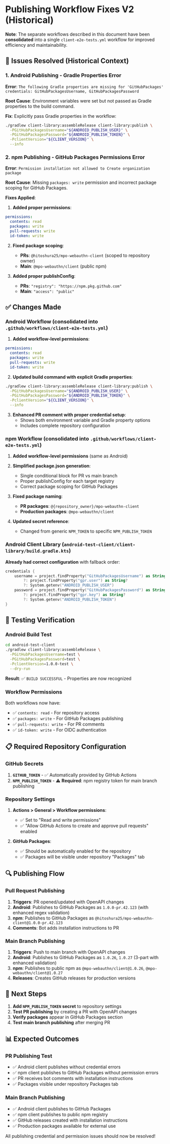 # Publishing Workflow Fixes V2 (Historical)

**Note**: The separate workflows described in this document have been **consolidated** into a single `client-e2e-tests.yml` workflow for improved efficiency and maintainability.

## 🚨 Issues Resolved (Historical Context)

### 1. Android Publishing - Gradle Properties Error
**Error**: `The following Gradle properties are missing for 'GitHubPackages' credentials: GitHubPackagesUsername, GitHubPackagesPassword`

**Root Cause**: Environment variables were set but not passed as Gradle properties to the build command.

**Fix**: Explicitly pass Gradle properties in the workflow:
```bash
./gradlew client-library:assembleRelease client-library:publish \
  -PGitHubPackagesUsername="${ANDROID_PUBLISH_USER}" \
  -PGitHubPackagesPassword="${ANDROID_PUBLISH_TOKEN}" \
  -PclientVersion="${CLIENT_VERSION}" \
  --info
```

### 2. npm Publishing - GitHub Packages Permissions Error  
**Error**: `Permission installation not allowed to Create organization package`

**Root Cause**: Missing `packages: write` permission and incorrect package scoping for GitHub Packages.

**Fixes Applied**:
1. **Added proper permissions**:
```yaml
permissions:
  contents: read
  packages: write
  pull-requests: write
  id-token: write
```

2. **Fixed package scoping**:
   - **PRs**: `@hitoshura25/mpo-webauthn-client` (scoped to repository owner)
   - **Main**: `@mpo-webauthn/client` (public npm)

3. **Added proper publishConfig**:
   - **PRs**: `"registry": "https://npm.pkg.github.com"`
   - **Main**: `"access": "public"`

## ✅ Changes Made

### Android Workflow (consolidated into `.github/workflows/client-e2e-tests.yml`)

1. **Added workflow-level permissions**:
```yaml
permissions:
  contents: read
  packages: write
  pull-requests: write
  id-token: write
```

2. **Updated build command with explicit Gradle properties**:
```bash
./gradlew client-library:assembleRelease client-library:publish \
  -PGitHubPackagesUsername="${ANDROID_PUBLISH_USER}" \
  -PGitHubPackagesPassword="${ANDROID_PUBLISH_TOKEN}" \
  -PclientVersion="${CLIENT_VERSION}" \
  --info
```

3. **Enhanced PR comment with proper credential setup**:
   - Shows both environment variable and Gradle property options
   - Includes complete repository configuration

### npm Workflow (consolidated into `.github/workflows/client-e2e-tests.yml`)

1. **Added workflow-level permissions** (same as Android)

2. **Simplified package.json generation**:
   - Single conditional block for PR vs main branch 
   - Proper publishConfig for each target registry
   - Correct package scoping for GitHub Packages

3. **Fixed package naming**:
   - **PR packages**: `@{repository_owner}/mpo-webauthn-client`
   - **Production packages**: `@mpo-webauthn/client`

4. **Updated secret reference**:
   - Changed from generic `NPM_TOKEN` to specific `NPM_PUBLISH_TOKEN`

### Android Client Library (`android-test-client/client-library/build.gradle.kts`)

**Already had correct configuration** with fallback order:
```kotlin
credentials {
    username = project.findProperty("GitHubPackagesUsername") as String? 
        ?: project.findProperty("gpr.user") as String? 
        ?: System.getenv("ANDROID_PUBLISH_USER")
    password = project.findProperty("GitHubPackagesPassword") as String? 
        ?: project.findProperty("gpr.key") as String? 
        ?: System.getenv("ANDROID_PUBLISH_TOKEN")
}
```

## 🧪 Testing Verification

### Android Build Test
```bash
cd android-test-client 
./gradlew client-library:assembleRelease \
  -PGitHubPackagesUsername=test \
  -PGitHubPackagesPassword=test \
  -PclientVersion=1.0.0-test \
  --dry-run
```
**Result**: ✅ `BUILD SUCCESSFUL` - Properties are now recognized

### Workflow Permissions
Both workflows now have:
- ✅ `contents: read` - For repository access
- ✅ `packages: write` - For GitHub Packages publishing
- ✅ `pull-requests: write` - For PR comments  
- ✅ `id-token: write` - For OIDC authentication

## 📋 Required Repository Configuration

### GitHub Secrets
1. **`GITHUB_TOKEN`** - ✅ Automatically provided by GitHub Actions
2. **`NPM_PUBLISH_TOKEN`** - ⚠️ **Required**: npm registry token for main branch publishing

### Repository Settings
1. **Actions > General > Workflow permissions**: 
   - ✅ Set to "Read and write permissions"
   - ✅ "Allow GitHub Actions to create and approve pull requests" enabled

2. **GitHub Packages**:
   - ✅ Should be automatically enabled for the repository
   - ✅ Packages will be visible under repository "Packages" tab

## 🔍 Publishing Flow

### Pull Request Publishing
1. **Triggers**: PR opened/updated with OpenAPI changes
2. **Android**: Publishes to GitHub Packages as `1.0.0-pr.42.123` (with enhanced regex validation)
3. **npm**: Publishes to GitHub Packages as `@hitoshura25/mpo-webauthn-client@1.0.0-pr.42.123`
4. **Comments**: Bot adds installation instructions to PR

### Main Branch Publishing  
1. **Triggers**: Push to main branch with OpenAPI changes
2. **Android**: Publishes to GitHub Packages as `1.0.26`, `1.0.27` (3-part with enhanced validation)
3. **npm**: Publishes to public npm as `@mpo-webauthn/client@1.0.26`, `@mpo-webauthn/client@1.0.27`
4. **Releases**: Creates GitHub releases for production versions

## 🎯 Next Steps

1. **Add `NPM_PUBLISH_TOKEN` secret** to repository settings
2. **Test PR publishing** by creating a PR with OpenAPI changes
3. **Verify packages** appear in GitHub Packages section
4. **Test main branch publishing** after merging PR

## 📊 Expected Outcomes

### PR Publishing Test
- ✅ Android client publishes without credential errors
- ✅ npm client publishes to GitHub Packages without permission errors
- ✅ PR receives bot comments with installation instructions
- ✅ Packages visible under repository Packages tab

### Main Branch Publishing
- ✅ Android client publishes to GitHub Packages  
- ✅ npm client publishes to public npm registry
- ✅ GitHub releases created with installation instructions
- ✅ Production packages available for external use

All publishing credential and permission issues should now be resolved!